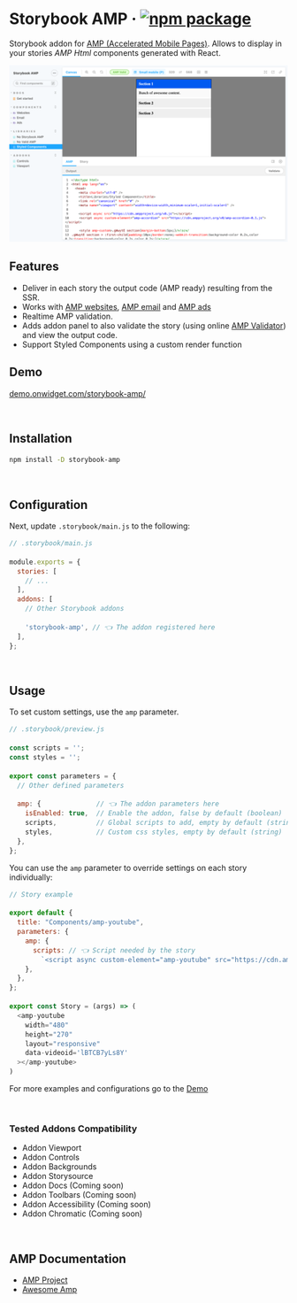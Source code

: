 # Storybook AMP &middot; [![npm package](https://img.shields.io/npm/v/storybook-amp?color=green&label=npm&style=flat-square)](https://www.npmjs.com/package/storybook-amp)

Storybook addon for [AMP (Accelerated Mobile Pages)](https://amp.dev/). Allows to display in your stories *AMP Html* components generated with React.

![Screenshot](screenshot.png)

## Features

- Deliver in each story the output code (AMP ready) resulting from the SSR.
- Works with [AMP websites](https://amp.dev/about/websites/), [AMP email](https://amp.dev/about/email/) and [AMP ads](https://amp.dev/about/ads/)
- Realtime AMP validation.
- Adds addon panel to also validate the story (using online [AMP Validator](https://validator.ampproject.org/)) and view the output code.
- Support Styled Components using a custom render function

## Demo

<a href="https://demo.onwidget.com/storybook-amp/" target="_blank">demo.onwidget.com/storybook-amp/</a>

<br />

## Installation

```sh
npm install -D storybook-amp
```

<br />

## Configuration

Next, update `.storybook/main.js` to the following:

```js
// .storybook/main.js

module.exports = {
  stories: [
    // ...
  ],
  addons: [
    // Other Storybook addons

    'storybook-amp', // 👈 The addon registered here
  ],
};
```

<br />

## Usage

To set custom settings, use the  `amp` parameter. 

```js
// .storybook/preview.js

const scripts = '';
const styles = '';

export const parameters = {
  // Other defined parameters

  amp: {              // 👈 The addon parameters here
    isEnabled: true,  // Enable the addon, false by default (boolean)
    scripts,          // Global scripts to add, empty by default (string)
    styles,           // Custom css styles, empty by default (string)
  },
};
```

You can use the `amp` parameter to override settings on each story individually:

```js
// Story example

export default {
  title: "Components/amp-youtube",
  parameters: {
    amp: {
      scripts: // 👈 Script needed by the story
        `<script async custom-element="amp-youtube" src="https://cdn.ampproject.org/v0/amp-youtube-0.1.js"></script>`,
    },
  },
};

export const Story = (args) => (
  <amp-youtube
    width="480"
    height="270"
    layout="responsive"
    data-videoid='lBTCB7yLs8Y'
  ></amp-youtube>
)
```

For more examples and configurations go to the [Demo](#demo)
  
<br />

### Tested Addons Compatibility

<ul>
  <li>
    Addon Viewport
  </li>
  <li>
    Addon Controls
  </li>
  <li>
    Addon Backgrounds
  </li>
  <li>
    Addon Storysource
  </li>
  <li>
    Addon Docs (Coming soon)
  </li>
  <li>
    Addon Toolbars (Coming soon)
  </li>
  <li>
    Addon Accessibility (Coming soon)
  </li>
  <li>
    Addon Chromatic (Coming soon)
  </li>
</ul>

<br />

## AMP Documentation

- [AMP Project](https://amp.dev/)
- [Awesome Amp](https://github.com/onwidget/awesome-amp)
